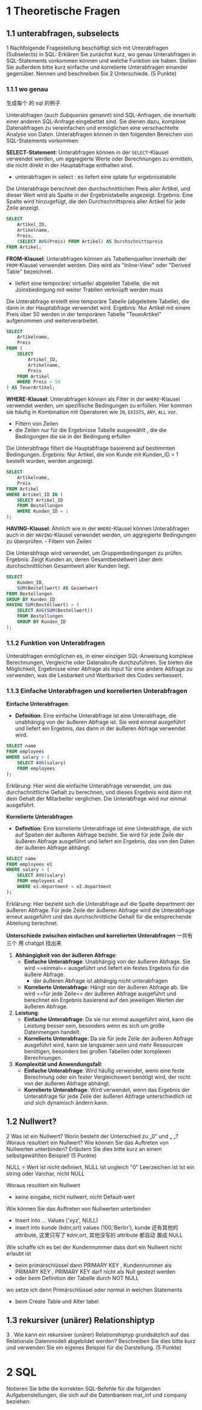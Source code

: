 
# 1 Theoretische Fragen


## 1.1 unterabfragen, subselects

1 Nachfolgende Fragestellung beschäftigt sich mit Unterabfragen (Subselects) in SQL: Erklären Sie zunächst kurz, wo genau Unterabfragen in SQL-Statements vorkommen können und welche Funktion sie haben. Stellen Sie außerdem bitte kurz einfache und korrelierte Unterabfragen einander gegenüber. Nennen und beschreiben Sie 2 Unterschiede. (5 Punkte)

### 1.1.1 wo genau 

生成每个 的 sql 的例子 

Unterabfragen (auch _Subqueries_ genannt) sind SQL-Anfragen, die innerhalb einer anderen SQL-Anfrage eingebettet sind. Sie dienen dazu, komplexe Datenabfragen zu vereinfachen und ermöglichen eine verschachtelte Analyse von Daten. Unterabfragen können in den folgenden Bereichen von SQL-Statements vorkommen:


**SELECT-Statement**: Unterabfragen können in der `SELECT`-Klausel verwendet werden, um aggregierte Werte oder Berechnungen zu ermitteln, die nicht direkt in der Hauptabfrage enthalten sind.
- unterabfragen in select : es liefert eine splate fur ergebnisstablle 

Die Unterabfrage berechnet den durchschnittlichen Preis aller Artikel, und dieser Wert wird als Spalte in der Ergebnistabelle angezeigt.
Ergebnis: Eine Spalte wird hinzugefügt, die den Durchschnittspreis aller Artikel für jede Zeile anzeigt.
```sql
SELECT 
    Artikel_ID, 
    Artikelname, 
    Preis, 
    (SELECT AVG(Preis) FROM Artikel) AS Durchschnittspreis
FROM Artikel;

```




**FROM-Klausel**: Unterabfragen können als Tabellenquellen innerhalb der `FROM`-Klausel verwendet werden. Dies wird als "Inline-View" oder "Derived Table" bezeichnet.
- liefert eine temporäre/ virtuelle/ abgeleitet Tabelle, die mit Joinsbedingung mit weiter Trabllen verknüpft werden muss 

Die Unterabfrage erstellt eine temporäre Tabelle (abgeleitete Tabelle), die dann in der Hauptabfrage verwendet wird.
Ergebnis: Nur Artikel mit einem Preis über 50 werden in der temporären Tabelle "TeuerArtikel" aufgenommen und weiterverarbeitet.
```sql 
SELECT 
    Artikelname, 
    Preis
FROM (
    SELECT 
        Artikel_ID, 
        Artikelname, 
        Preis 
    FROM Artikel 
    WHERE Preis > 50
) AS TeuerArtikel;
```




**WHERE-Klausel**: Unterabfragen können als Filter in der `WHERE`-Klausel verwendet werden, um spezifische Bedingungen zu erfüllen. Hier kommen sie häufig in Kombination mit Operatoren wie `IN`, `EXISTS`, `ANY`, `ALL` vor.
- Filtern von Zeilen
- die Zeilen nur für die Ergebnisse Tabelle ausgewählt , die die Bedingungen die sie in der Bedingung erfullen 

Die Unterabfrage filtert die Hauptabfrage basierend auf bestimmten Bedingungen.
Ergebnis: Nur Artikel, die von Kunde mit Kunden_ID = 1 bestellt wurden, werden angezeigt.
```sql
SELECT 
    Artikelname, 
    Preis
FROM Artikel
WHERE Artikel_ID IN (
    SELECT Artikel_ID 
    FROM Bestellungen 
    WHERE Kunden_ID = 1
);

```



**HAVING-Klausel**: Ähnlich wie in der `WHERE`-Klausel können Unterabfragen auch in der `HAVING`-Klausel verwendet werden, um aggregierte Bedingungen zu überprüfen.
    - Filtern von Zeilen

Die Unterabfrage wird verwendet, um Gruppenbedingungen zu prüfen.
Ergebnis: Zeigt Kunden an, deren Gesamtbestellwert über dem durchschnittlichen Gesamtwert aller Kunden liegt.
```sql
SELECT 
    Kunden_ID, 
    SUM(Bestellwert) AS Gesamtwert
FROM Bestellungen
GROUP BY Kunden_ID
HAVING SUM(Bestellwert) > (
    SELECT AVG(SUM(Bestellwert)) 
    FROM Bestellungen
    GROUP BY Kunden_ID
);
```



### 1.1.2 Funktion von Unterabfragen

Unterabfragen ermöglichen es, in einer einzigen SQL-Anweisung komplexe Berechnungen, Vergleiche oder Datenabrufe durchzuführen. Sie bieten die Möglichkeit, Ergebnisse einer Abfrage als Input für eine andere Abfrage zu verwenden, was die Lesbarkeit und Wartbarkeit des Codes verbessert.

### 1.1.3 Einfache Unterabfragen und korrelierten Unterabfragen
 
 **Einfache Unterabfragen**:
- **Definition**: Eine einfache Unterabfrage ist eine Unterabfrage, die unabhängig von der äußeren Abfrage ist. Sie wird einmal ausgeführt und liefert ein Ergebnis, das dann in der äußeren Abfrage verwendet wird.
```sql
SELECT name
FROM employees
WHERE salary > (
    SELECT AVG(salary) 
    FROM employees
);

```
Erklärung: Hier wird die einfache Unterabfrage verwendet, um das durchschnittliche Gehalt zu berechnen, und dieses Ergebnis wird dann mit dem Gehalt der Mitarbeiter verglichen. Die Unterabfrage wird nur einmal ausgeführt.


**Korrelierte Unterabfragen**
- **Definition**: Eine korrelierte Unterabfrage ist eine Unterabfrage, die sich auf Spalten der äußeren Abfrage bezieht. Sie wird für jede Zeile der äußeren Abfrage ausgeführt und liefert ein Ergebnis, das von den Daten der äußeren Abfrage abhängt.
```sql
SELECT name
FROM employees e1
WHERE salary > (
    SELECT AVG(salary)
    FROM employees e2
    WHERE e1.department = e2.department
);

```
Erklärung: Hier bezieht sich die Unterabfrage auf die Spalte department der äußeren Abfrage. Für jede Zeile der äußeren Abfrage wird die Unterabfrage erneut ausgeführt und das durchschnittliche Gehalt für die entsprechende Abteilung berechnet.


 **Unterschiede zwischen einfachen und korrelierten Unterabfragen**
 一共有三个 用 chatgpt 找出来 
1. **Abhängigkeit von der äußeren Abfrage**:
    - **Einfache Unterabfrage**: Unabhängig von der äußeren Abfrage. Sie wird ==einmal== ausgeführt und liefert ein festes Ergebnis für die äußere Abfrage.
        - der äußeren Abfrage ist  abhängig nicht unterabfragen 
    - **Korrelierte Unterabfrage**: Hängt von der äußeren Abfrage ab. Sie wird ==für jede Zeile== der äußeren Abfrage ausgeführt und berechnet ein Ergebnis basierend auf den jeweiligen Werten der äußeren Abfrage.
2. **Leistung**:
    - **Einfache Unterabfrage**: Da sie nur einmal ausgeführt wird, kann die Leistung besser sein, besonders wenn es sich um große Datenmengen handelt.
    - **Korrelierte Unterabfrage**: Da sie für jede Zeile der äußeren Abfrage ausgeführt wird, kann sie langsamer sein und mehr Ressourcen benötigen, besonders bei großen Tabellen oder komplexen Berechnungen.
3.  **Komplexität und Anwendungsfall**:
    - **Einfache Unterabfrage**: Wird häufig verwendet, wenn eine feste Berechnung oder ein fester Vergleichswert benötigt wird, der nicht von der äußeren Abfrage abhängt.
    - **Korrelierte Unterabfrage**: Wird verwendet, wenn das Ergebnis der Unterabfrage für jede Zeile der äußeren Abfrage unterschiedlich ist und sich dynamisch ändern kann.





## 1.2 Nullwert?

2 Was ist ein Nullwert? Worin besteht der Unterschied zu „0“ und „ „? Woraus resultiert ein Nullwert? Wie können Sie das Auftreten von Nullwerten unterbinden? Erläutern Sie dies bitte kurz an einem selbstgewählten Beispiel! (5 Punkte)


NULL = Wert ist nicht definiert, NULL ist ungleich "0"
Leerzeichen ist Ist ein string oder Varchar, nicht NULL

 Woraus resultiert ein Nullwert
 - keine eingabe, nicht nullwert, nicht Default-wert 


Wie können Sie das Auftreten von Nullwerten unterbinden
- Insert into ... Values ('xyz', NULL)
- insert into kunde (kdnr,ort) values (100,'Berlin'),   kunde 还有其他的 attribute, 这里只写了 kdnr,ort, 其他没写的 attribute 都自动 置成 NULL 

Wie schaffe ich es bei der Kundennummer dass dort ein Nullwert nicht erlaubt ist
- beim primärschlüssel dann PRIMARY KEY  , Kundennummer als   PRIMARY KEY  ,    PRIMARY KEY   darf nicht als Null gestezt werden 
- oder beim Definition der Tabelle  durch   NOT NULL 


wo setze ich denn Primärschlüssel oder normal in welchen Statements
- beim Create Table  und Alter tabel


## 1.3 rekursiver (unärer) Relationshiptyp


3 . Wie kann ein rekursiver (unärer) Relationshiptyp grundsätzlich auf das Relationale Datenmodell abgebildet werden? Beschreiben Sie dies bitte kurz und verwenden Sie ein eigenes Beispiel für die Darstellung. (5 Punkte)


# 2 SQL

Notieren Sie bitte die korrekten SQL-Befehle für die folgenden Aufgabenstellungen, die sich auf die Datenbanken mat_inf und company beziehen:


